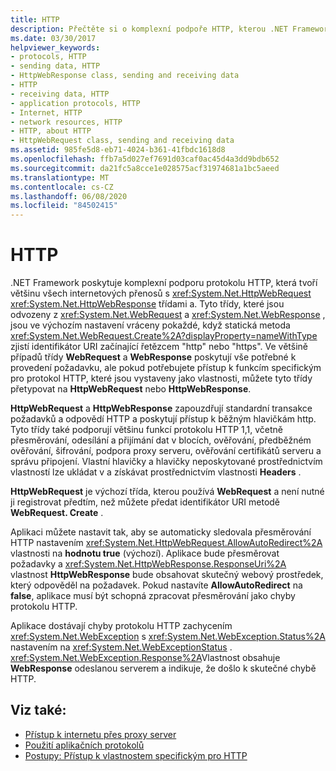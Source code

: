 ```yaml
---
title: HTTP
description: Přečtěte si o komplexní podpoře HTTP, kterou .NET Framework poskytuje, pomocí tříd HttpWebRequest a HttpWebResponse.
ms.date: 03/30/2017
helpviewer_keywords:
- protocols, HTTP
- sending data, HTTP
- HttpWebResponse class, sending and receiving data
- HTTP
- receiving data, HTTP
- application protocols, HTTP
- Internet, HTTP
- network resources, HTTP
- HTTP, about HTTP
- HttpWebRequest class, sending and receiving data
ms.assetid: 985fe5d8-eb71-4024-b361-41fbdc1618d8
ms.openlocfilehash: ffb7a5d027ef7691d03caf0ac45d4a3dd9bdb652
ms.sourcegitcommit: da21fc5a8cce1e028575acf31974681a1bc5aeed
ms.translationtype: MT
ms.contentlocale: cs-CZ
ms.lasthandoff: 06/08/2020
ms.locfileid: "84502415"
---
```

# <a name="http"></a>HTTP
.NET Framework poskytuje komplexní podporu protokolu HTTP, která tvoří většinu všech internetových přenosů s <xref:System.Net.HttpWebRequest> <xref:System.Net.HttpWebResponse> třídami a. Tyto třídy, které jsou odvozeny z <xref:System.Net.WebRequest> a <xref:System.Net.WebResponse> , jsou ve výchozím nastavení vráceny pokaždé, když statická metoda <xref:System.Net.WebRequest.Create%2A?displayProperty=nameWithType> zjistí identifikátor URI začínající řetězcem "http" nebo "https". Ve většině případů třídy **WebRequest** a **WebResponse** poskytují vše potřebné k provedení požadavku, ale pokud potřebujete přístup k funkcím specifickým pro protokol HTTP, které jsou vystaveny jako vlastnosti, můžete tyto třídy přetypovat na **HttpWebRequest** nebo **HttpWebResponse**.  
  
 **HttpWebRequest** a **HttpWebResponse** zapouzdřují standardní transakce požadavků a odpovědí HTTP a poskytují přístup k běžným hlavičkám http. Tyto třídy také podporují většinu funkcí protokolu HTTP 1,1, včetně přesměrování, odesílání a přijímání dat v blocích, ověřování, předběžném ověřování, šifrování, podpora proxy serveru, ověřování certifikátů serveru a správu připojení. Vlastní hlavičky a hlavičky neposkytované prostřednictvím vlastností lze ukládat v a získávat prostřednictvím vlastnosti **Headers** .  
  
 **HttpWebRequest** je výchozí třída, kterou používá **WebRequest** a není nutné ji registrovat předtím, než můžete předat identifikátor URI metodě **WebRequest. Create** .  
  
 Aplikaci můžete nastavit tak, aby se automaticky sledovala přesměrování HTTP nastavením <xref:System.Net.HttpWebRequest.AllowAutoRedirect%2A> vlastnosti na **hodnotu true** (výchozí). Aplikace bude přesměrovat požadavky a <xref:System.Net.HttpWebResponse.ResponseUri%2A> vlastnost **HttpWebResponse** bude obsahovat skutečný webový prostředek, který odpověděl na požadavek. Pokud nastavíte **AllowAutoRedirect** na **false**, aplikace musí být schopná zpracovat přesměrování jako chyby protokolu HTTP.  
  
 Aplikace dostávají chyby protokolu HTTP zachycením <xref:System.Net.WebException> s <xref:System.Net.WebException.Status%2A> nastavením na <xref:System.Net.WebExceptionStatus> . <xref:System.Net.WebException.Response%2A>Vlastnost obsahuje **WebResponse** odeslanou serverem a indikuje, že došlo k skutečné chybě HTTP.  
  
## <a name="see-also"></a>Viz také:

- [Přístup k internetu přes proxy server](accessing-the-internet-through-a-proxy.md)
- [Použití aplikačních protokolů](using-application-protocols.md)
- [Postupy: Přístup k vlastnostem specifickým pro HTTP](how-to-access-http-specific-properties.md)

